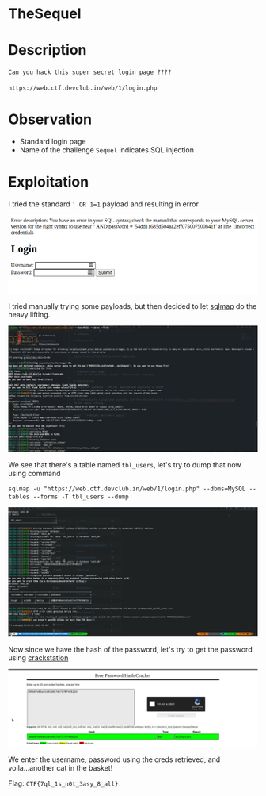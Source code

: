 # TheSequel

# Description

```
Can you hack this super secret login page ????

https://web.ctf.devclub.in/web/1/login.php
```

# Observation

- Standard login page
- Name of the challenge `Sequel` indicates SQL injection

# Exploitation

I tried the standard `' OR 1=1` payload and resulting in error

![Login](welcome.png)

I tried manually trying some payloads, but then decided to let [sqlmap](https://github.com/sqlmapproject/sqlmap)
do the heavy lifting. 

![SQLMap get tables](sqlmap.png)

We see that there's a table named `tbl_users`, let's try to dump that now
using command

```
sqlmap -u "https://web.ctf.devclub.in/web/1/login.php" --dbms=MySQL --tables --forms -T tbl_users --dump 
```

![Final](final.png)

Now since we have the hash of the password, let's try to get the password using [crackstation](https://crackstation.net/)

![Pass](pass.png)

We enter the username, password using the creds retrieved, and voila...another cat in the basket!

Flag: ```CTF{7ql_1s_n0t_3asy_8_all}```